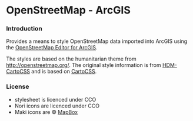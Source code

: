 # OpenStreetMap - ArcGIS

### Introduction

Provides a means to style OpenStreetMap data imported into ArcGIS using the [OpenStreetMap Editor for ArcGIS](http://www.esri.com/software/arcgis/extensions/openstreetmap).

The styles are based on the humanitarian theme from http://openstreetmap.org/. The original style information is from [HDM-CartoCSS](https://github.com/hotosm/HDM-CartoCSS) and is based on [CartoCSS](https://github.com/mapbox/carto).

### License

- stylesheet is licenced under CCO
- Nori icons are licenced under CCO
- Maki icons are © [MapBox](https://www.mapbox.com/maki/)

